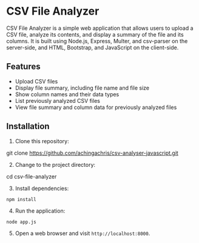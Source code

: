 # CSV File Analyzer

CSV File Analyzer is a simple web application that allows users to upload a CSV file, analyze its contents, and display a summary of the file and its columns. It is built using Node.js, Express, Multer, and csv-parser on the server-side, and HTML, Bootstrap, and JavaScript on the client-side.

## Features

- Upload CSV files
- Display file summary, including file name and file size
- Show column names and their data types
- List previously analyzed CSV files
- View file summary and column data for previously analyzed files

## Installation

1. Clone this repository:

git clone https://github.com/achingachris/csv-analyser-javascript.git

2. Change to the project directory:

cd csv-file-analyzer

3. Install dependencies:


`npm install`

4. Run the application:

`node app.js`

5. Open a web browser and visit `http://localhost:8000`.


